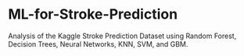 # ML-for-Stroke-Prediction
Analysis of the Kaggle Stroke Prediction Dataset using Random Forest, Decision Trees, Neural Networks, KNN, SVM, and GBM.
